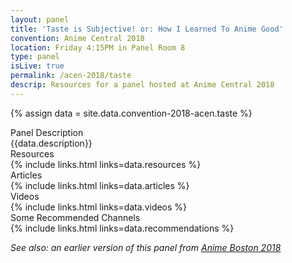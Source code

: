 ```yaml
---
layout: panel
title: 'Taste is Subjective! or: How I Learned To Anime Good'
convention: Anime Central 2018
location: Friday 4:15PM in Panel Room 8
type: panel
isLive: true
permalink: /acen-2018/taste
descrip: Resources for a panel hosted at Anime Central 2018
---
```


{% assign data = site.data.convention-2018-acen.taste %}

<div class="manga-header">Panel Description</div>
<div class="panel-description">{{data.description}}</div>

<div class="manga-header">Resources</div>
{% include links.html links=data.resources %}

<div class="manga-header"> Articles </div>
{% include links.html links=data.articles %}

<div class="manga-header"> Videos </div>
{% include links.html links=data.videos %}

<div class="manga-header"> Some Recommended Channels </div>
{% include links.html links=data.recommendations %}

*See also: an earlier version of this panel from <a href="/animeboston-2018/taste">Anime Boston 2018</a>*
